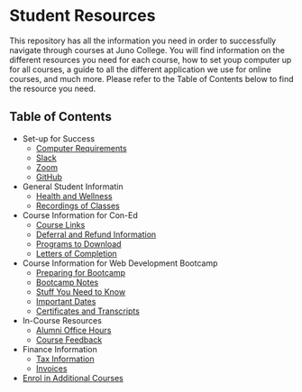 # Student Resources
This repository has all the information you need in order to successfully navigate through courses at Juno College. You will find information on the different resources you need for each course, how to set youp computer up for all courses, a guide to all the different application we use for online courses, and much more. Please refer to the Table of Contents below to find the resource you need. 

## Table of Contents
- Set-up for Success
  - [Computer Requirements](./computer-requirements.md) 
  - [Slack](./Slack.md)
  - [Zoom](./Zoom.md)
  - [GitHub](./GitHub.md)
- General Student Informatin
  - [Health and Wellness](./health.md)
  - [Recordings of Classes](./recordings.md)
- Course Information for Con-Ed
  - [Course Links](./course-links.md)
  - [Deferral and Refund Information](./deferral.md)
  - [Programs to Download](./download.md)
  - [Letters of Completion](./letter-of-completion)
- Course Information for Web Development Bootcamp
  - [Preparing for Bootcamp](./preparing-for-bootcamp)
  - [Bootcamp Notes](https://github.com/HackerYou/bootcamp-notes)
  - [Stuff You Need to Know](https://github.com/HackerYou/bootcamp-notes/tree/main/stuff-you-need-to-know)
  - [Important Dates](https://github.com/HackerYou/bootcamp-notes/blob/main/stuff-you-need-to-know/important-dates.md)
  - [Certificates and Transcripts](./certificates-transcripts.md)
- In-Course Resources
  - [Alumni Office Hours](./alumni-office-hours.md)
  - [Course Feedback](./course-feedback.md)
- Finance Information
  - [Tax Information](./tax-information.md)
  - [Invoices](./invoices)
- [Enrol in Additional Courses](./enrol-for-courses)







 
